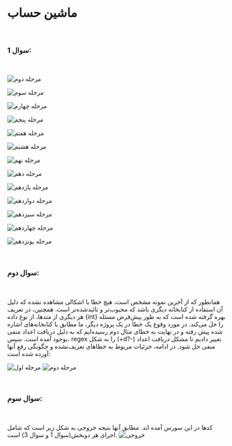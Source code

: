 # ماشین حساب
<br>

### سوال 1: 

<br>

![مرحله دوم](https://github.com/alirezababazadeh/BDD-Calculator/assets/45295180/2d5c8f50-e1e4-4b27-93bf-6c641073e32a)
<br>

![مرحله سوم](https://github.com/alirezababazadeh/BDD-Calculator/assets/45295180/248bbcd6-762c-439f-a303-b1a4c97a2cdf)
<br>

![مرحله چهارم](https://github.com/alirezababazadeh/BDD-Calculator/assets/45295180/4c53ecfd-e49a-4eb5-b597-70c6f4ec86c6)
<br>

![مرحله پنجم](https://github.com/alirezababazadeh/BDD-Calculator/assets/45295180/5e62af36-0633-418e-a963-b18c776b1cbe)
<br>

![مرحله هفتم](https://github.com/alirezababazadeh/BDD-Calculator/assets/45295180/454224ca-b9be-4053-a8f9-115d79c2659a)
<br>

![مرحله هشتم](https://github.com/alirezababazadeh/BDD-Calculator/assets/45295180/155af01d-73ca-445f-b3a2-6b18ba0513ec)
<br>

![مرحله نهم](https://github.com/alirezababazadeh/BDD-Calculator/assets/45295180/55297086-4fb2-4c9c-9ae0-64be9db8fee3)
<br>

![مرحله دهم](https://github.com/alirezababazadeh/BDD-Calculator/assets/45295180/fda8e672-c045-4eb2-b370-17c12d75e7be)
<br>

![مرحله یازدهم](https://github.com/alirezababazadeh/BDD-Calculator/assets/45295180/7428b704-6809-418a-a6c8-5a8767bd185c)
<br>

![مرحله دوازدهم](https://github.com/alirezababazadeh/BDD-Calculator/assets/45295180/51dd9e44-645f-48ec-a2b5-e815207fe286)
<br>

![مرحله سیزدهم](https://github.com/alirezababazadeh/BDD-Calculator/assets/45295180/94a1b515-fd35-442d-a3af-bf955194596e)
<br>

![مرحله چهاردهم](https://github.com/alirezababazadeh/BDD-Calculator/assets/45295180/38a6cfec-fd95-4d32-af3e-3f92a0cddd35)
<br>

![مرحله پونزدهم](https://github.com/alirezababazadeh/BDD-Calculator/assets/45295180/1348d589-c6c0-47c4-9252-b057bcfdf6f6)

<br>

### سوال دوم:
<br>

همانطور که از آخرین نمونه مشخص است، هیچ خطا یا اشکالی مشاهده نشده که دلیل آن استفاده از کتابخانه دیگری باشد که محبوب‌تر و تائیدشده‌تر است. همچنین، در تعریف هر دیگری از متدها، از نوع داده {int} بهره گرفته شده است که به طور پیش‌فرض مسئله را حل می‌کند. در مورد وقوع یک خطا در یک پروژه دیگر، ما مطابق با کتابخانه‌های اشاره شده پیش رفته و در نهایت به خطای مثال دوم رسیده‌ایم که به دلیل دریافت اعداد منفی بوجود آمده است. سپس، regex را به شکل (+d\?-) تغییر دادیم تا مشکل دریافت اعداد منفی حل شود. در ادامه، جزئیات مربوط به خطاهای تعریف‌نشده و چگونگی رفع آنها آورده شده است:

![مرحله اول](https://github.com/alirezababazadeh/BDD-Calculator/assets/45295180/c9bc34e8-1126-46f6-9af7-3963e5c5916e)
![مرحله دوم](https://github.com/alirezababazadeh/BDD-Calculator/assets/45295180/13201bae-50b7-40ae-a1f3-bc2b82d4547a)

<br>

### سوال سوم:
<br>

کدها در این سورس آمده اند. مطابق آنها نتیجه خروجی به شکل زیر است که شامل اجرای هر دوبخش(سوال 1 و سوال 3) است.
![خروجی](https://github.com/alirezababazadeh/BDD-Calculator/assets/45295180/796390fe-ffdf-4a8f-a756-d14f7c58e1ea)


<br>


